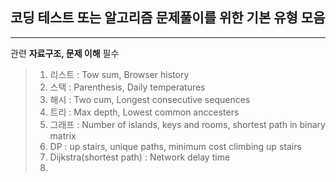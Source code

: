 ## 코딩 테스트 또는 알고리즘 문제풀이를 위한 기본 유형 모음
* * *
관련 __자료구조, 문제 이해__ 필수

>
>  1. 리스트 : Tow sum, Browser history
>  2. 스택 : Parenthesis, Daily temperatures
>  3. 해시 : Two cum, Longest consecutive sequences
>  4. 트리 : Max depth, Lowest common anccesters
>  5. 그래프 : Number of islands, keys and rooms, shortest path in binary matrix
>  6. DP : up stairs, unique paths, minimum cost climbing up stairs
>  7. Dijkstra(shortest path) : Network delay time
>  8. 
